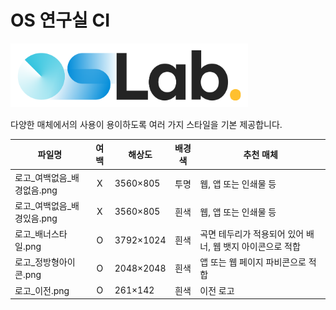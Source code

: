 OS 연구실 CI
=====
<img src="로고_배너스타일.png" width="380" height="102"><br>

다양한 매체에서의 사용이 용이하도록 여러 가지 스타일을 기본 제공합니다.

|파일명|여백|해상도|배경색|추천 매체|
|------------------------|:-:|-|:-:|-|
|로고_여백없음_배경없음.png|X|3560×805|투명|웹, 앱 또는 인쇄물 등|
|로고_여백없음_배경있음.png|X|3560×805|흰색|웹, 앱 또는 인쇄물 등|
|로고_배너스타일.png       |O|3792×1024|흰색|곡면 테두리가 적용되어 있어 배너, 웹 뱃지 아이콘으로 적합|
|로고_정방형아이콘.png     |O|2048×2048|흰색|앱 또는 웹 페이지 파비콘으로 적합|
|로고_이전.png            |O|261×142|흰색|이전 로고|
